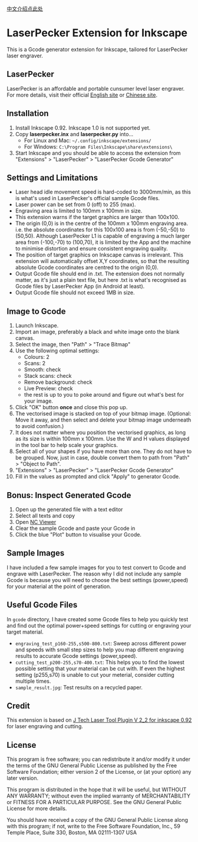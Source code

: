 [中文介绍点此处](README_CN.md)

# LaserPecker Extension for Inkscape
This is a Gcode generator extension for Inkscape, tailored for LaserPecker laser engraver.


## LaserPecker
LaserPecker is an affordable and portable cunsumer level laser engraver.
For more details, visit their official [English site](https://www.laserpecker.net/) or [Chinese site](http://www.laserpecker.cn/). 


## Installation

1) Install Inkscape 0.92. Inkscape 1.0 is not supported yet.
2) Copy **laserpecker.inx** and **laserpecker.py** into...
	* For Linux and Mac: `~/.config/inkscape/extensions/`
	* For Windows: `C:\Program Files\Inkscape\share\extensions\`
3) Start Inkscape and you should be able to access the extension from "Extensions" > "LaserPecker" > "LaserPecker Gcode Generator" 


## Settings and Limitations

* Laser head idle movement speed is hard-coded to 3000mm/min, as this is what's used in LaserPecker's official sample Gcode files.
* Laser power can be set from 0 (off) to 255 (max).
* Engraving area is limited to 100mm x 100mm in size.
* This extension warns if the target graphics are larger than 100x100.
* The origin (0,0) is in the centre of the 100mm x 100mm engraving area. i.e. the absolute coordinates for this 100x100 area is from (-50,-50) to (50,50). Although LaserPecker L1 is capable of engraving a much larger area from (-100,-70) to (100,70), it is limited by the App and the machine to minimise distortion and ensure consistent engraving quality.
* The position of target graphics on Inkscape canvas is irrelevant. This extension will automatically offset X,Y coordinates, so that the resulting absolute Gcode coordinates are centred to the origin (0,0).  
* Output Gcode file should end in .txt. The extension does not normally matter, as it's just a plain text file, but here .txt is what's recognised as Gcode files by LaserPecker App (in Android at least).
* Output Gcode file should not exceed 1MB in size.


## Image to Gcode

1) Launch Inkscape.
2) Import an image, preferably a black and white image onto the blank canvas.
3) Select the image, then "Path" > "Trace Bitmap"
4) Use the following optimal settings:
	* Colours: 2
	* Scans: 2
	* Smooth: check
	* Stack scans: check
	* Remove background: check
	* Live Preview: check
	* the rest is up to you to poke around and figure out what's best for your image.
5) Click "OK" button **once** and close this pop up.
6) The vectorised image is stacked on top of your bitmap image. (Optional: Move it away, and then select and delete your bitmap image underneath to avoid confusion.)
7) It does not matter where you position the vectorised graphics, as long as its size is within 100mm x 100mm. Use the W and H values displayed in the tool bar to help scale your graphics.
8) Select all of your shapes if you have more than one. They do not have to be grouped. Now, just in case, double convert them to path from "Path" > "Object to Path".
9) "Extensions" > "LaserPecker" > "LaserPecker Gcode Generator" 
10) Fill in the values as prompted and click "Apply" to generator Gcode.



## Bonus: Inspect Generated Gcode

1) Open up the generated file with a text editor
2) Select all texts and copy
3) Open [NC Viewer](https://ncviewer.com/)
4) Clear the sample Gcode and paste your Gcode in
5) Click the blue "Plot" button to visualise your Gcode.


## Sample Images

I have included a few sample images for you to test convert to Gcode and engrave with LaserPecker. The reason why I did not include any sample Gcode is because you will need to choose the best settings (power,speed) for your material at the point of generation.


## Useful Gcode Files

In `gcode` directory, I have created some Gcode files to help you quickly test and find out the optimal power+speed settings for cutting or engraving your target material.

* `engraving_test_p160-255,s500-800.txt`: Sweep across different power and speeds with small step sizes to help you map different engraving results to accurate Gcode settings (power,speed). 
* `cutting_test_p200-255,s70-400.txt`: This helps you to find the lowest possible setting that your material can be cut with. If even the highest setting (p255,s70) is unable to cut your meterial, consider cutting multiple times.
* `sample_result.jpg`: Test results on a recycled paper. 


## Credit
This extension is based on [J Tech Laser Tool Plugin V 2_2 for inkscape 0.92](https://jtechphotonics.com/?page_id=1980) for laser engraving and cutting.


## License


This program is free software; you can redistribute it and/or modify
it under the terms of the GNU General Public License as published by
the Free Software Foundation; either version 2 of the License, or
(at your option) any later version.

This program is distributed in the hope that it will be useful,
but WITHOUT ANY WARRANTY; without even the implied warranty of
MERCHANTABILITY or FITNESS FOR A PARTICULAR PURPOSE.  See the
GNU General Public License for more details.

You should have received a copy of the GNU General Public License
along with this program; if not, write to the Free Software
Foundation, Inc., 59 Temple Place, Suite 330, Boston, MA  02111-1307  USA
